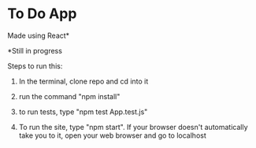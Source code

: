 # To Do App

Made using React*

*Still in progress



Steps to run this:

1. In the terminal, clone repo and cd into it

2. run the command "npm install"

3. to run tests, type "npm test App.test.js"

4. To run the site, type "npm start". If your browser doesn't automatically take you to it, open your web browser and go to localhost
